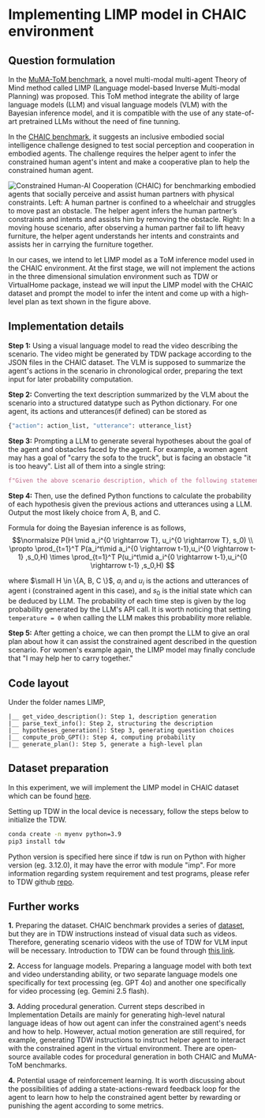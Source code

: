 # Implementing LIMP model in CHAIC environment

## Question formulation
In the [MuMA-ToM benchmark](https://scai.cs.jhu.edu/projects/MuMA-ToM/), a novel multi-modal multi-agent Theory of Mind method called LIMP (Language model-based Inverse Multi-modal Planning) was proposed. This ToM method integrate the ability of large language models (LLM) and visual language models (VLM) with the Bayesian inference model, and it is compatible with the use of any state-of-art pretrained LLMs without the need of fine tunning.

In the [CHAIC benchmark](https://umass-embodied-agi.github.io/CHAIC/), it suggests an inclusive embodied social intelligence challenge designed to test social perception and cooperation in embodied agents. The challenge requires the helper agent to infer the constrained human agent's intent and make a cooperative plan to help the constrained human agent.

![Constrained Human-AI Cooperation (CHAIC) for benchmarking embodied agents that socially perceive and assist human partners with physical constraints. Left: A human partner is confined to a wheelchair and struggles to move past an obstacle. The helper agent infers the human partner’s constraints and intents and assists him by removing the obstacle. Right: In a moving house scenario, after observing a human partner fail to lift heavy furniture, the helper agent understands her intents and constraints and assists her in carrying the furniture together.](https://umass-embodied-agi.github.io/CHAIC/figure/teaser_v4.png "CHAIC benckmark")

In our cases, we intend to let LIMP model as a ToM inference model used in the CHAIC environment. At the first stage, we will not implement the actions in the three dimensional simulation environment such as TDW or VirtualHome package, instead we will input the LIMP model with the CHAIC dataset and prompt the model to infer the intent and come up with a high-level plan as text shown in the figure above.

## Implementation details

**Step 1:** 
Using a visual language model to read the video describing the scenario. The video might be generated by TDW package according to the JSON files in the CHAIC dataset. The VLM is supposed to summarize the agent's actions in the scenario in chronological order, preparing the text input for later probability computation.

**Step 2:** 
Converting the text description summarized by the VLM about the scenario into a structured datatype such as Python dictionary. For one agent, its actions and utterances(if defined) can be stored as 
```Python
{"action": action_list, "utterance": utterance_list}
```

**Step 3:** 
Prompting a LLM to generate several hypotheses about the goal of the agent and obstacles faced by the agent. For example, a women agent may has a goal of "carry the sofa to the truck", but is facing an obstacle "it is too heavy". List all of them into a single string:
```Python
f"Given the above scenario description, which of the following statements is MOST likely to be the goal of the person?\nA) {hypothesis1}\nB) {hypothesis2}\nC) {hypothesis3}"
```

**Step 4:**
Then, use the defined Python functions to calculate the probability of each hypothesis given the previous actions and utterances using a LLM. Output the most likely choice from A, B, and C.

Formula for doing the Bayesian inference is as follows,
$$\normalsize P(H \mid a_i^{0 \rightarrow T}, u_i^{0 \rightarrow T}, s_0) \\ \propto \prod_{t=1}^T P(a_i^t\mid a_i^{0 \rightarrow t-1},u_i^{0 \rightarrow t-1} ,s_0,H) \times \prod_{t=1}^T P(u_i^t\mid a_i^{0 \rightarrow t-1},u_i^{0 \rightarrow t-1} ,s_0,H) $$ 

where $\small H \in \{A, B, C \}$, $a_i$ and $u_i$ is the actions and utterances of agent i (constrained agent in this case), and $s_0$ is the initial state which can be deduced by LLM. The probability of each time step is given by the log probability generated by the LLM's API call. It is worth noticing that setting ```temperature = 0``` when calling the LLM makes this probability more reliable.

**Step 5:** 
After getting a choice, we can then prompt the LLM to give an oral plan about how it can assist the constrained agent described in the question scenario. For women's example again, the LIMP model may finally conclude that "I may help her to carry together."

## Code layout
Under the folder names LIMP,
```
|__ get_video_description(): Step 1, description generation
|__ parse_text_info(): Step 2, structuring the description
|__ hypotheses_generation(): Step 3, generating question choices
|__ compute_prob_GPT(): Step 4, computing probability
|__ generate_plan(): Step 5, generate a high-level plan
```


## Dataset preparation
In this experiment, we will implement the LIMP model in CHAIC dataset which can be found [here](https://umass-embodied-agi.github.io/CHAIC/).

Setting up TDW in the local device is necessary, follow the steps below to initialize the TDW.
```bash
conda create -n myenv python=3.9
pip3 install tdw
```
Python version is specified here since if tdw is run on Python with higher version (eg. 3.12.0), it may have the error with module "imp". For more information regarding system requirement and test programs, please refer to TDW github [repo](https://github.com/threedworld-mit/tdw).

## Further works
**1.** Preparing the dataset. CHAIC benchmark provides a series of [dataset](https://github.com/UMass-Embodied-AGI/CHAIC/tree/main/dataset), but they are in TDW instructions instead of visual data such as videos. Therefore, generating scenario videos with the use of TDW for VLM input will be necessary. Introduction to TDW can be found through [this link](https://github.com/threedworld-mit/tdw).

**2.** Access for language models. Preparing a language model with both text and video understanding ability, or two separate language models one specifically for text processing (eg. GPT 4o) and another one specifically for video processing (eg. Gemini 2.5 flash).

**3.** Adding procedural generation. Current steps described in Implementation Details are mainly for generating high-level natural language ideas of how out agent can infer the constrained agent's needs and how to help. However, actual motion generation are still required, for example, generating TDW instructions to instruct helper agent to interact with the constrained agent in the virtual environment. There are open-source available codes for procedural generation in both CHAIC and MuMA-ToM benchmarks.

**4.** Potential usage of reinforcement learning. It is worth discussing about the possibilities of adding a state-actions-reward feedback loop for the agent to learn how to help the constrained agent better by rewarding or punishing the agent according to some metrics.

